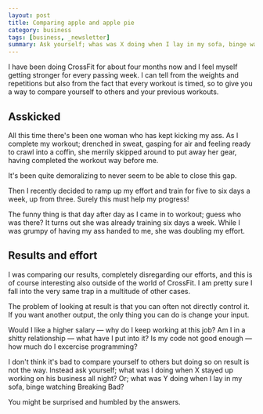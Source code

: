 ```yaml
---
layout: post
title: Comparing apple and apple pie
category: business
tags: [business, _newsletter]
summary: Ask yourself; whas was X doing when I lay in my sofa, binge watching Breaking Bad?
---
```

I have been doing CrossFit for about four months now and I feel myself getting stronger for every passing week. I can tell from the weights and repetitions but also from the fact that every workout is timed, so to give you a way to compare yourself to others and your previous workouts.

## Asskicked

All this time there's been one woman who has kept kicking my ass. As I complete my workout; drenched in sweat, gasping for air and feeling ready to crawl into a coffin, she merrily skipped around to put away her gear, having completed the workout way before me.

It's been quite demoralizing to never seem to be able to close this gap.

Then I recently decided to ramp up my effort and train for five to six days a week, up from three. Surely this must help my progress!

The funny thing is that day after day as I came in to workout; guess who was there? It turns out she was already training six days a week. While I was grumpy of having my ass handed to me, she was doubling my effort.

## Results and effort

I was comparing our results, completely disregarding our efforts, and this is of course interesting also outside of the world of CrossFit. I am pretty sure I fall into the very same trap in a multitude of other cases.

The problem of looking at result is that you can often not directly control it. If you want another output, the only thing you can do is change your input.

Would I like a higher salary — why do I keep working at this job? Am I in a shitty relationship — what have I put into it? Is my code not good enough — how much do I excercise programming?

I don't think it's bad to compare yourself to others but doing so on result is not the way. Instead ask yourself; what was I doing when X stayed up working on his business all night? Or; what was Y doing when I lay in my sofa, binge watching Breaking Bad?

You might be surprised and humbled by the answers.
